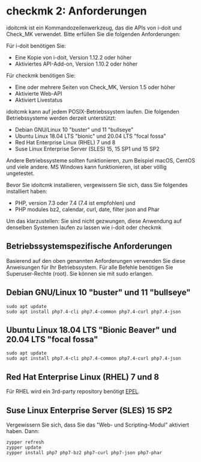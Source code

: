 # checkmk 2: Anforderungen

idoitcmk ist ein Kommandozeilenwerkzeug, das die APIs von i-doit und Check\_MK verwendet. Bitte erfüllen Sie die folgenden Anforderungen:

Für i-doit benötigen Sie:

*   Eine Kopie von i-doit, Version 1.12.2 oder höher
*   Aktiviertes API-Add-on, Version 1.10.2 oder höher

Für checkmk benötigen Sie:

*   Eine oder mehrere Seiten von Check\_MK, Version 1.5 oder höher
*   Aktivierte Web-API
*   Aktiviert Livestatus

idoitcmk kann auf jedem POSIX-Betriebssystem laufen. Die folgenden Betriebssysteme werden derzeit unterstützt:

*   Debian GNU/Linux 10 "buster" und 11 "bullseye"
*   Ubuntu Linux 18.04 LTS "bionic" und 20.04 LTS "focal fossa"
*   Red Hat Enterprise Linux (RHEL) 7 und 8
*   Suse Linux Enterprise Server (SLES) 15, 15 SP1 und 15 SP2

Andere Betriebssysteme sollten funktionieren, zum Beispiel macOS, CentOS und viele andere. MS Windows kann funktionieren, ist aber völlig ungetestet.

Bevor Sie idoitcmk installieren, vergewissern Sie sich, dass Sie folgendes installiert haben:

*   PHP, version 7.3 oder 7.4 (7.4 ist empfohlen) und
*   PHP modules bz2, calendar, curl, date, filter json and Phar

Um das klarzustellen: Sie sind nicht gezwungen, diese Anwendung auf denselben Systemen laufen zu lassen wie i-doit oder checkmk

Betriebssystemspezifische Anforderungen
---------------------------------------

Basierend auf den oben genannten Anforderungen verwenden Sie diese Anweisungen für Ihr Betriebssystem. Für alle Befehle benötigen Sie Superuser-Rechte (root). Sie können sie mit sudo erlangen.

Debian GNU/Linux 10 "buster" und 11 "bullseye"
----------------------------------------------

    sudo apt update
    sudo apt install php7.4-cli php7.4-common php7.4-curl php7.4-json

Ubuntu Linux 18.04 LTS "Bionic Beaver" und 20.04 LTS "focal fossa"
------------------------------------------------------------------

    sudo apt update
    sudo apt install php7.4-cli php7.4-common php7.4-curl php7.4-json

Red Hat Enterprise Linux (RHEL) 7 und 8
---------------------------------------

Für RHEL wird ein 3rd-party repository benötigt [EPEL](https://www.redhat.com/en/blog/whats-epel-and-how-do-i-use-it).

Suse Linux Enterprise Server (SLES) 15 SP2
------------------------------------------

Vergewissern Sie sich, dass Sie das "Web- und Scripting-Modul" aktiviert haben. Dann:

    zypper refresh
    zypper update
    zypper install php7 php7-bz2 php7-curl php7-json php7-phar
